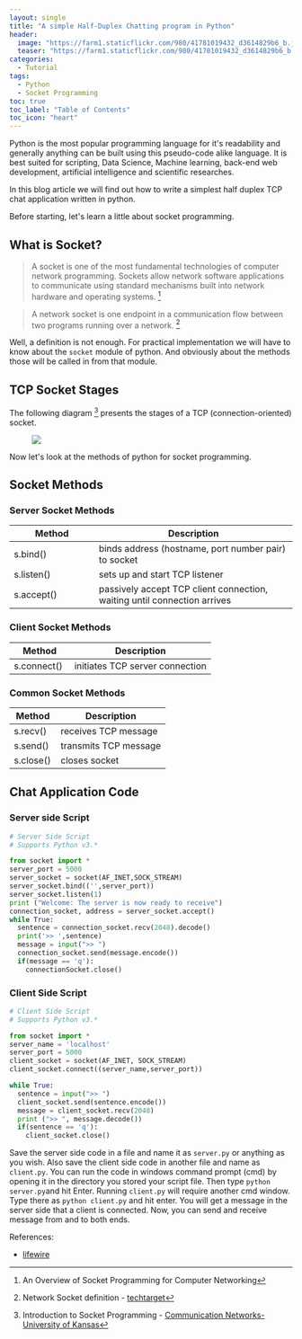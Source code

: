 ```yaml
---
layout: single
title: "A simple Half-Duplex Chatting program in Python"
header: 
  image: "https://farm1.staticflickr.com/980/41781019432_d3614829b6_b.jpg"
  teaser: "https://farm1.staticflickr.com/980/41781019432_d3614829b6_b.jpg"
categories: 
  - Tutorial
tags:
  - Python
  - Socket Programming
toc: true
toc_label: "Table of Contents"
toc_icon: "heart" 
---
```



Python is the most popular programming language for it's readability and generally anything can be built using this pseudo-code alike language. It is best suited for scripting, Data Science, Machine learning, back-end web development, artificial intelligence and scientific researches.

In this blog article we will find out how to write a simplest half duplex TCP chat application written in python. 

Before starting, let's learn a little about socket programming. 

## What is Socket?
>A socket is one of the most fundamental technologies of computer network programming. Sockets allow network software applications to communicate using standard mechanisms built into network hardware and operating systems. [^1]

>A network socket is one endpoint in a communication flow between two programs running over a network. [^2]

Well, a definition is not enough. For practical implementation we will have to know about the `socket` module of python. And obviously about the methods those will be called in from that module.

## TCP Socket Stages
The following diagram [^3] presents the stages of a TCP (connection-oriented) socket.
<figure>
  <a href="https://farm1.staticflickr.com/978/26960685907_41839085e6_b.jpg"><img src="https://farm1.staticflickr.com/978/26960685907_41839085e6_b.jpg"></a>
</figure>

Now let's look at the methods of python for socket programming.

## Socket Methods
### Server Socket Methods
<table>
<colgroup>
<col width="30%" />
<col width="70%" />
</colgroup>
<thead>
<tr class="header">
<th>Method</th>
<th>Description</th>
</tr>
</thead>
<tbody>
<tr>
<td markdown="span">s.bind()</td>
<td markdown="span">binds address (hostname, port number pair) to socket</td>
</tr>
<tr>
<td markdown="span">s.listen()</td>
<td markdown="span">sets up and start TCP listener</td>
</tr>
<tr>
<td markdown="span">s.accept()</td>
<td markdown="span">passively accept TCP client connection, waiting until connection arrives</td>
</tr>
</tbody>
</table>

### Client Socket Methods
<table>
<colgroup>
<col width="30%" />
<col width="70%" />
</colgroup>
<thead>
<tr class="header">
<th>Method</th>
<th>Description</th>
</tr>
</thead>
<tbody>
<tr>
<td markdown="span">s.connect()</td>
<td markdown="span">initiates TCP server connection</td>
</tr>
</tbody>
</table>

### Common Socket Methods
<table>
<colgroup>
<col width="30%" />
<col width="70%" />
</colgroup>
<thead>
<tr class="header">
<th>Method</th>
<th>Description</th>
</tr>
</thead>
<tbody>
<tr>
<td markdown="span">s.recv()</td>
<td markdown="span">receives TCP message</td>
</tr>
<tr>
<td markdown="span">s.send()</td>
<td markdown="span">transmits TCP message</td>
</tr>
<tr>
<td markdown="span">s.close()</td>
<td markdown="span">closes socket</td>
</tr>
</tbody>
</table>


## Chat Application Code
### Server side Script

```python
# Server Side Script
# Supports Python v3.*

from socket import *
server_port = 5000
server_socket = socket(AF_INET,SOCK_STREAM)
server_socket.bind(('',server_port))
server_socket.listen(1)
print ("Welcome: The server is now ready to receive")
connection_socket, address = server_socket.accept()
while True:
  sentence = connection_socket.recv(2048).decode()
  print('>> ',sentence)
  message = input(">> ")
  connection_socket.send(message.encode())
  if(message == 'q'):
    connectionSocket.close()
```



### Client Side Script

```python
# Client Side Script
# Supports Python v3.*

from socket import *
server_name = 'localhost'
server_port = 5000
client_socket = socket(AF_INET, SOCK_STREAM)
client_socket.connect((server_name,server_port))

while True:
  sentence = input(">> ")
  client_socket.send(sentence.encode())
  message = client_socket.recv(2048)
  print (">> ", message.decode())
  if(sentence == 'q'):
    client_socket.close()
```

Save the server side code in a file and name it as `server.py` or anything as you wish. Also save the client side code in another file and name as `client.py`. You can run the code in windows command prompt (cmd) by opening it in the directory you stored your script file. Then type `python server.py`and hit Enter. Running `client.py` will require another cmd window. Type there as `python client.py` and hit enter. You will get a message in the server side that a client is connected. Now, you can send and receive message from and to both ends.


References:
[^1]: An Overview of Socket Programming for Computer Networking
- [lifewire](https://www.lifewire.com/socket-programming-for-computer-networking-4056385)
[^2]: Network Socket definition - [techtarget](https://whatis.techtarget.com/definition/sockets)
[^3]: Introduction to Socket Programming - [Communication Networks-University of Kansas](https://www.ittc.ku.edu/~jpgs/courses/intronets/lecture-lab-socket-intronets-display.pdf)